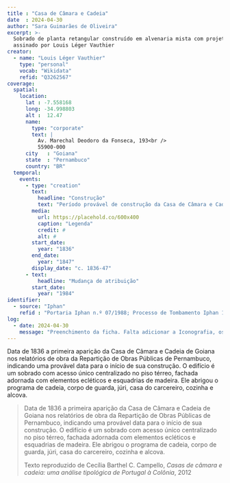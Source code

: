 ```yaml
---
title : "Casa de Câmara e Cadeia"
date  : 2024-04-30
author: "Sara Guimarães de Oliveira" 
excerpt: >- 
  Sobrado de planta retangular construído em alvenaria mista com projeto
  assinado por Louis Léger Vauthier
creator:
  - name: "Louis Léger Vauthier"
    type: "personal"
    vocab: "Wikidata"
    refid: "Q3262567"
coverage:
  spatial:
    location:
      lat : -7.558168 
      long: -34.998803
      alt :  12.47
      name:
        type: "corporate"
        text: |
          Av. Marechal Deodoro da Fonseca, 193<br />
          55900-000
      city   : "Goiana"
      state  : "Pernambuco"
      country: "BR"
  temporal:
    events:
      - type: "creation"
        text:
          headline: "Construção"
          text: "Período provável de construção da Casa de Câmara e Cadeia de Goiana"
        media:
          url: https://placehold.co/600x400
          caption: "Legenda"
          credit: #
          alt: #
        start_date:
          year: "1836"
        end_date:
          year: "1847"
        display_date: "c. 1836-47"
      - text:
          headline: "Mudança de atribuição"
        start_date:
          year: "1984"
identifier:
  - source: "Iphan"
    refid : "Portaria Iphan n.º 07/1988; Processo de Tombamento Iphan 1483-T-2001 “Conjunto Arquitetônico, Urbanístico e Paisagístico do Município de Goiana”"
log:
  - date: 2024-04-30
    message: "Preenchimento da ficha. Falta adicionar a Iconografia, os DWGs e Docs"
---
```


Data de 1836 a primeira aparição da Casa de Câmara e Cadeia de Goiana
nos relatórios de obra da Repartição de Obras Públicas de Pernambuco,
indicando uma provável data para o início de sua construção. O edifício
é um sobrado com acesso único centralizado no piso térreo, fachada
adornada com elementos ecléticos e esquadrias de madeira. Ele abrigou o
programa de cadeia, corpo de guarda, júri, casa do carcereiro, cozinha e
alcova.

<blockquote>

Data de 1836 a primeira aparição da Casa de Câmara e Cadeia de Goiana
nos relatórios de obra da Repartição de Obras Públicas de Pernambuco,
indicando uma provável data para o início de sua construção. O edifício
é um sobrado com acesso único centralizado no piso térreo, fachada
adornada com elementos ecléticos e esquadrias de madeira. Ele abrigou o
programa de cadeia, corpo de guarda, júri, casa do carcereiro, cozinha e
alcova.


  <footer class="figure-caption">Texto reproduzido de Cecília Barthel C.
  Campello, <cite>Casas de câmara e cadeia: uma análise tipológica de Portugal
  à Colônia</cite>, 2012</footer>
</blockquote>
